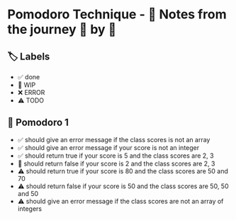 # Pomodoro Technique - 📝 Notes from the journey 🍅 by 🍅


## 🏷️ Labels

- ✅ done
- 🚧 WIP
- ❌ ERROR
- ⚠ TODO

## 🍅 Pomodoro 1

- ✅ should give an error message if the class scores is not an array
- ✅ should give an error message if your score is not an integer
- ✅ should return true if your score is 5 and the class scores are 2, 3
- 🚧 should return false if your score is 2 and the class scores are 2, 3
- ⚠ should return true if your score is 80 and the class scores are 50 and 70
- ⚠ should return false if your score is 50 and the class scores are 50, 50 and 50
- ⚠ should give an error message if the class scores are not an array of integers
